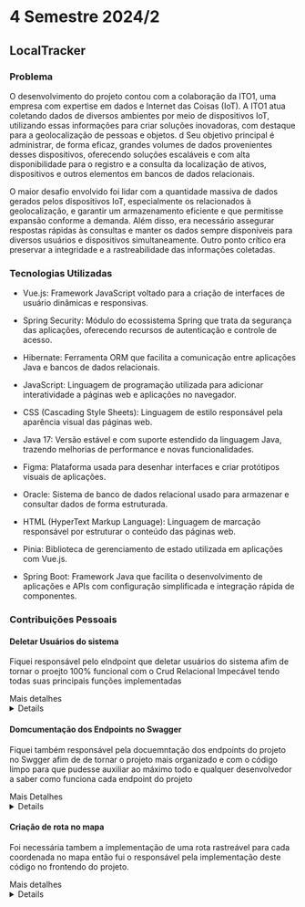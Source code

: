 # 4 Semestre 2024/2
## LocalTracker

### Problema
<p>O desenvolvimento do projeto contou com a colaboração da ITO1, uma empresa com expertise em dados e Internet das Coisas (IoT). 
A ITO1 atua coletando dados de diversos ambientes por meio de dispositivos IoT, utilizando essas informações para criar soluções inovadoras, com destaque para a geolocalização de pessoas e objetos. d
Seu objetivo principal é administrar, de forma eficaz, grandes volumes de dados provenientes desses dispositivos, oferecendo soluções escaláveis e com alta disponibilidade para o registro e a consulta da localização de ativos, dispositivos e outros elementos em bancos de dados relacionais.</p> 
<p>O maior desafio envolvido foi lidar com a quantidade massiva de dados gerados pelos dispositivos IoT, especialmente os relacionados à geolocalização, e garantir um armazenamento eficiente e que permitisse expansão conforme a demanda. 
Além disso, era necessário assegurar respostas rápidas às consultas e manter os dados sempre disponíveis para diversos usuários e dispositivos simultaneamente. Outro ponto crítico era preservar a integridade e a rastreabilidade das informações coletadas.</p>

### Tecnologias Utilizadas
- Vue.js: Framework JavaScript voltado para a criação de interfaces de usuário dinâmicas e responsivas.

- Spring Security: Módulo do ecossistema Spring que trata da segurança das aplicações, oferecendo recursos de autenticação e controle de acesso.

- Hibernate: Ferramenta ORM que facilita a comunicação entre aplicações Java e bancos de dados relacionais.

- JavaScript: Linguagem de programação utilizada para adicionar interatividade a páginas web e aplicações no navegador.

- CSS (Cascading Style Sheets): Linguagem de estilo responsável pela aparência visual das páginas web.

- Java 17: Versão estável e com suporte estendido da linguagem Java, trazendo melhorias de performance e novas funcionalidades.

- Figma: Plataforma usada para desenhar interfaces e criar protótipos visuais de aplicações.

- Oracle: Sistema de banco de dados relacional usado para armazenar e consultar dados de forma estruturada.

- HTML (HyperText Markup Language): Linguagem de marcação responsável por estruturar o conteúdo das páginas web.

- Pinia: Biblioteca de gerenciamento de estado utilizada em aplicações com Vue.js.

- Spring Boot: Framework Java que facilita o desenvolvimento de aplicações e APIs com configuração simplificada e integração rápida de componentes.

### Contribuições Pessoais

#### Deletar Usuários do sistema
Fiquei responsável pelo elndpoint que deletar usuários do sistema afim de tornar o proejto 100% funcional com o Crud Relacional Impecável tendo todas suas principais funções implementadas
<summary>Mais detalhes</details>
<details>
``` java
    @Operation(
        summary = "Delete System user.",
        description = "Endpoint responsible for deleting a User. Just Admin has access to this endpoint.",
        responses = {
            @ApiResponse(
                    responseCode = "200",
                    description = "User has been deleted.",
                    content = @Content(mediaType = "application/json",
                    schema = @Schema(implementation = UserSysResponseDTO.class))) 
            }
    )
    @PreAuthorize("hasAnyRole('ADMIN')")
    @DeleteMapping("/delete/{username}")
    public ResponseEntity<Void> deleteUser(@PathVariable String username) {
        userSysServiceImpl.deleteByUsername(username);
        return ResponseEntity.noContent().build();
}
```
Este trecho de código define um endpoint REST para deletar um usuário do sistema, acessível apenas por administradores. Ele utiliza anotações do Swagger para documentar a operação, informando que o endpoint remove um usuário com base no nome de usuário fornecido na URL. A anotação `@PreAuthorize` restringe o acesso a perfis com o papel de ADMIN. Quando chamado com sucesso, o método invoca o serviço `deleteByUsername` e retorna uma resposta HTTP 204 (sem conteúdo), indicando que a exclusão foi concluída sem erros.
</details>

#### Domcumentação dos Endpoints no Swagger
Fiquei também responsável pela docuemntação dos endpoints do projeto no Swgger afim de de tornar o projeto mais organizado e com o código limpo para que pudesse auxiliar ao máximo todo e qualquer desenvolvedor a saber como funciona cada endpoint do projeto
<summary>Mais Detalhes</summary>
<details>
```java
@Operation(
        summary = "Get all Locals.",
        description = "Endpoint responsible for retrieving a list of all locals.",
        responses = {
            @ApiResponse(
                    responseCode = "200",
                    description = "Getting has been executed successfully.",
                    content = @Content(mediaType = "application/json", schema = @Schema(
                        implementation = Local.class))
                    )
            }
    )
```
Este código documenta um endpoint que retorna uma lista de todos os locais cadastrados. Utiliza anotações do Swagger para descrever a operação e o tipo de resposta esperada. O código informa que, em caso de sucesso, será retornado um status HTTP 200 com os dados no formato JSON. A resposta está modelada com base na classe `Local`.
</details>

#### Criação de rota no mapa
Foi necessária tambem a implementação de uma rota rastreável para cada coordenada no mapa então fui o responsável pela implementação deste código no frontendo do projeto.
<summary>Mais detalhes</summary>
<details>
``` javascript
        const routeId = `route${elementData.userCode}`;
        map.value?.addSource(routeId, {
            type: "geojson",
            data: {
                type: "Feature",
                properties: {},
                geometry: {
                    type: "LineString",
                    coordinates: formattedCoords,
                },
            },
        });

        map.value?.addLayer({
            id: routeId,
            type: "line",
            source: routeId,
            layout: {
                "line-join": "round",
                "line-cap": "round",
            },
            paint: {
                "line-color": "#0f53ff",
                "line-width": 4,
            },
        });

        formattedCoords = null;
        allCoords.value = [];

        actualUser.value++;
        changeLoading();
    }
}
```
Este código adiciona uma rota em formato de linha ao mapa usando a biblioteca Mapbox. Ele realiza as seguintes ações:

Cria um ID único para a rota com base no código do usuário (userCode).

Adiciona uma fonte GeoJSON ao mapa, contendo uma LineString formada pelas coordenadas presentes em formattedCoords.

Adiciona uma camada de linha ao mapa, utilizando essa fonte. A linha é estilizada com cor azul (#0f53ff) e largura de 4 pixels, com cantos e junções arredondados.

Limpa os dados temporários, resetando as coordenadas (formattedCoords e allCoords.value) e avança para o próximo usuário (actualUser.value++), além de acionar a função changeLoading() para atualizar o estado da interface.
</details>

#### Hard Skills
- Spring Boot
Utilizei o Spring Boot para desenvolver a API do projeto, aproveitando sua configuração simplificada e integração com outros módulos do Spring. Isso acelerou o desenvolvimento e garantiu uma estrutura robusta.

- Oracle
Implementei o banco de dados com Oracle para armazenar informações da aplicação. A confiabilidade e os recursos da plataforma foram fundamentais para lidar com grandes volumes de dados.

#### Soft Skills
- Trabalho em Equipe: Durante o desenvolvimento do gerenciamento de usuários e da autenticação de usuários, colaborei ativamente com outros membros da equipe para garantir que o sistema estivesse funcionando de forma coesa, implementando soluções técnicas de forma eficaz e dentro dos requisitos do projeto.
- Gerenciamento de Tempo: Ao entrar no projeto tive que readequar a minha rotina para encontrar um alinhamento entre trabalho e faculdade e semrpe encontrando horários bons para desenvolver os códigos e funções que a mim eram indicados.
